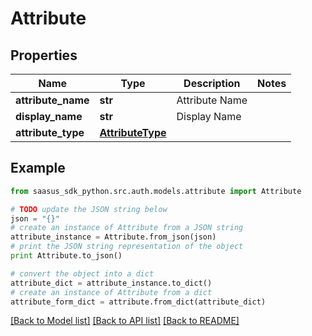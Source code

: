 # Attribute


## Properties
Name | Type | Description | Notes
------------ | ------------- | ------------- | -------------
**attribute_name** | **str** | Attribute Name | 
**display_name** | **str** | Display Name | 
**attribute_type** | [**AttributeType**](AttributeType.md) |  | 

## Example

```python
from saasus_sdk_python.src.auth.models.attribute import Attribute

# TODO update the JSON string below
json = "{}"
# create an instance of Attribute from a JSON string
attribute_instance = Attribute.from_json(json)
# print the JSON string representation of the object
print Attribute.to_json()

# convert the object into a dict
attribute_dict = attribute_instance.to_dict()
# create an instance of Attribute from a dict
attribute_form_dict = attribute.from_dict(attribute_dict)
```
[[Back to Model list]](../README.md#documentation-for-models) [[Back to API list]](../README.md#documentation-for-api-endpoints) [[Back to README]](../README.md)


